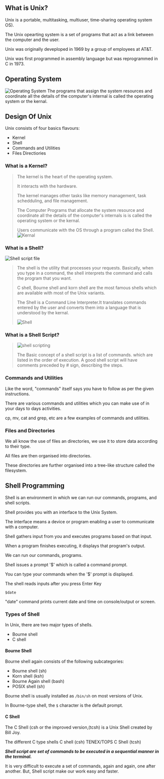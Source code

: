 
## What is Unix?

  Unix is a portable, multitasking, multiuser, time-sharing 
  operating system OS).
 
  The Unix opearting system is a set of programs that act as a
  link between the computer and the user.
 
  Unix was originally deveploped in 1969 by a group of 
  employees at AT&T.
 
  Unix was first programmed in assembly language but was 
  reprogrammed in C in 1973.

## Operating System
![Operating System](https://github.com/aniketchavan2211/Journey-start-from-here/blob/master/Images/operating-system.png)
  The programs that assign the system resources and coordinate
  all the details of the computer's internal is called the
  operating system or the kernal.

## Design Of Unix

 Unix consists of four basics flavours:
 - Kernel
 - Shell
 - Commands and Utilities
 - Files Directiories

### What is a Kernel?

 > The kernel is the heart of the operating system.
 >
 > It interacts with the hardware.
 >
 > The kernel manages other tasks like memory management, task
 > schedduling, and file management.
 >
 > The Computer Programs that allocate the system resource and 
 > coordinate all the details of the computer's internals is
 > is called the operating system or the kernal. 
 >
 > Users communicate with the OS through a program called the Shell.
![Kernal](https://github.com/aniketchavan2211/Journey-start-from-here/blob/master/Images/Kernel.jpg)

### What is a Shell?
![Shell script file](https://github.com/aniketchavan2211/Journey-start-from-here/blob/master/Images/sh.png)
 > The shell is the utility that processes your requests.
 > Basically, when you type in a command, the shell interprets 
 > the command and calls the program that you want.
 > 
 > C shell, Bourne shell and korn shell are the most famous shells
 > which are available with most of the Unix variants.
 >
 > The Shell is a Command Line Interpreter.It translates 
 > commands entered by the user and converts them into a 
 > language that is understood by the kernal.
 >
 > ![Shell](https://github.com/aniketchavan2211/Journey-start-from-here/blob/master/Images/Shell.jpg)
 
### What is a Shell Script?
 > ![shell scripting](https://github.com/aniketchavan2211/Journey-start-from-here/blob/master/Images/script.png)
 >
 > The Basic concept of a shell script is a list of commands.
 > which are listed in the order of execution. A good shell
 > script will have comments preceded by # sign, describing the
 > steps.
    
### Commands and Utilities

  Like the word, "commands" itself says you have to follow
  as per the given instructions.
 
  There are various commands and utilities which you can make
  use of in your days to days activities.
 
  cp, mv, cat and grep, etc are a few examples of commands and
  utilities.

### Files and Directories

  We all know the use of files an directories, we use it to store
  data according to their type.
  
  All files are then organised into directories.
  
  These directories are further organised into a tree-like
  structure called the filesystem.

## Shell Programming 

 Shell is an environment in which we can run our commands, 
 programs, and shell scripts.

 Shell provides you with an interface to the Unix System.

 The interface means a device or program enabling a user to 
 communicate with a computer.

 Shell gathers input from you and executes programs based on 
 that input.
 
 When a program finishes executing, it displays that program's 
 output.

 We can run our commands, programs.

 Shell issues a prompt '$' which is called a command prompt.
 
 You can type your commands when the '$' prompt is displayed.
 
 The shell reads inputs after you press Enter Key

 `$date`

 "date" command prints current date and time on console/output
 or screen.

### Types of Shell 

 In Unix, there are two major types of shells.
  - Bourne shell
  - C shell

#### Bourne Shell
  Bourne shell again consists of the following subcategories:
  - Bourne shell (sh)
  - Korn shell (ksh)
  - Bourne Again shell (bash)
  - POSIX shell (sh)
  
 Bourne shell is usually installed as `/bin/sh`
 on most versions of Unix.

In Bourne-type shell, the `$` character is the default prompt.

#### C Shell
  The C Shell (csh or the improved version,(tcsh)
  is a Unix Shell created by Bill Joy.

  The different C type shells C shell (csh)
  TENEX/TOPS C Shell (tcsh)

 ***Shell script are set of commands to be executed
 in a sequential manner in the terminal.***

 It is very difficult to execute a set of 
 commands, again and again, one after another.
 But, Shell script make our work easy and faster.







